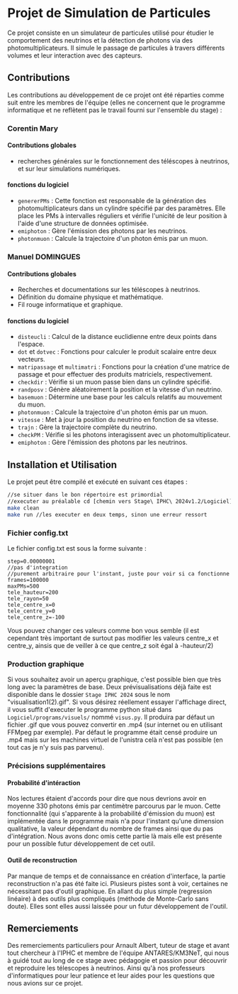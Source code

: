 # Projet de Simulation de Particules

Ce projet consiste en un simulateur de particules utilisé pour étudier le comportement des neutrinos et la détection de photons via des photomultiplicateurs. Il simule le passage de particules à travers différents volumes et leur interaction avec des capteurs.

## Contributions

Les contributions au développement de ce projet ont été réparties comme suit entre les membres de l'équipe (elles ne concernent que le programme informatique et ne reflètent pas le travail fourni sur l'ensemble du stage) :

### Corentin Mary
#### Contributions globales
- recherches générales sur le fonctionnement des téléscopes à neutrinos, et sur leur simulations numériques.

#### fonctions du logiciel
- `genererPMs` : Cette fonction est responsable de la génération des photomultiplicateurs dans un cylindre spécifié par des paramètres. Elle place les PMs à intervalles réguliers et vérifie l'unicité de leur position à l'aide d'une structure de données optimisée.
- `emiphoton` : Gère l'émission des photons par les neutrinos.
- `photonmuon` : Calcule la trajectoire d'un photon émis par un muon.

### Manuel DOMINGUES
#### Contributions globales
- Recherches et documentations sur les téléscopes à neutrinos.
- Définition du domaine physique et mathématique.
- Fil rouge informatique et graphique.
#### fonctions du logiciel
- `disteucli` : Calcul de la distance euclidienne entre deux points dans l'espace.
- `dot` et `dotvec` : Fonctions pour calculer le produit scalaire entre deux vecteurs.
- `matripassage` et `multimatri` : Fonctions pour la création d'une matrice de passage et pour effectuer des produits matriciels, respectivement.
- `checkdir` : Vérifie si un muon passe bien dans un cylindre spécifié.
- `randposv` : Génère aléatoirement la position et la vitesse d'un neutrino.
- `basemuon` : Détermine une base pour les calculs relatifs au mouvement du muon.
- `photonmuon` : Calcule la trajectoire d'un photon émis par un muon.
- `vitesse` : Met à jour la position du neutrino en fonction de sa vitesse.
- `trajn` : Gère la trajectoire complète du neutrino.
- `checkPM` : Vérifie si les photons interagissent avec un photomultiplicateur.
- `emiphoton` : Gère l'émission des photons par les neutrinos.

## Installation et Utilisation

Le projet peut être compilé et exécuté en suivant ces étapes :
```bash
//se situer dans le bon répertoire est primordial
//executer au préalable cd [chemin vers Stage\ IPHC\ 2024v1.2/Logiciel]
make clean 
make run //les executer en deux temps, sinon une erreur ressort
```

### Fichier config.txt
Le fichier config.txt est sous la forme suivante :
```
step=0.00000001
//pas d'integration
//purement arbitraire pour l'instant, juste pour voir si ca fonctionne
frames=100000
maxPMs=500
tele_hauteur=200
tele_rayon=50
tele_centre_x=0
tele_centre_y=0
tele_centre_z=-100
```

Vous pouvez changer ces valeurs comme bon vous semble (il est cependant très important de surtout pas modifier les valeurs centre_x et centre_y, ainsis que de veiller à ce que centre_z soit égal à -hauteur/2)

### Production graphique
Si vous souhaitez avoir un aperçu graphique, c'est possible bien que très long avec la paramètres de base. Deux prévisualisations déjà faite est disponible dans le dossier ```Stage IPHC 2024``` sous le nom "visualisation1(2).gif".
Si vous désirez réellement essayer l'affichage direct, il vous suffit d'executer le programme python situé dans ```Logiciel/programs/visuels/``` nommé ```visus.py```. Il produira par défaut un fichier .gif que vous pouvez convertir en .mp4 (sur internet ou en utilisant FFMpeg par exemple). Par défaut le programme était censé produire un .mp4 mais sur les machines virtuel de l'unistra celà n'est pas possible (en tout cas je n'y suis pas parvenu).

### Précisions supplémentaires
#### Probabilité d'intéraction
Nos lectures étaient d'accords pour dire que nous devrions avoir en moyenne 330 photons émis par centimètre parcourus par le muon. Cette fonctionnalité (qui s'apparente à la probabilité d'émission du muon) est implémentée dans le programme mais n'a pour l'instant qu'une dimension qualitative, la valeur dépendant du nombre de frames ainsi que du pas d'intégration. Nous avons donc omis cette partie là mais elle est présente pour un possible futur développement de cet outil.

#### Outil de reconstruction
Par manque de temps et de connaissance en création d'interface, la partie reconstruction n'a pas été faite ici. Plusieurs pistes sont à voir, certaines ne nécessitant pas d'outil graphique. En allant du plus simple (regression linéaire) à des outils plus compliqués (méthode de Monte-Carlo sans doute). Elles sont elles aussi laissée pour un futur développement de l'outil.


## Remerciements
Des remerciements particuliers pour Arnault Albert, tuteur de stage et avant tout chercheur à l'IPHC et membre de l'équipe ANTARES/KM3NeT, qui nous à guidé tout au long de ce stage avec pédagogie et passion pour découvrir et reproduire les télescopes à neutrinos. Ainsi qu'à nos professeurs d'informatiques pour leur patience et leur aides pour les questions que nous avions sur ce projet.
